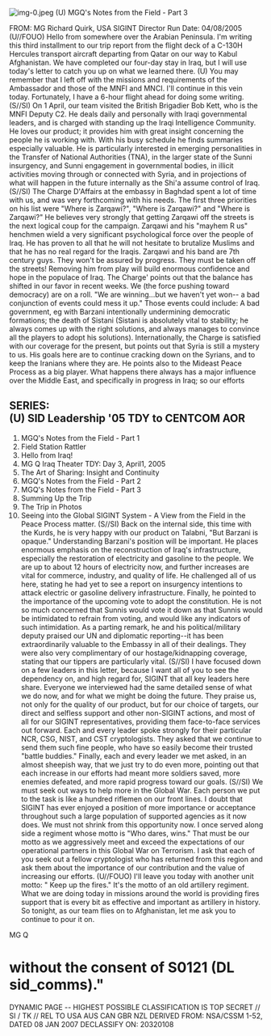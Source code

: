 ![img-0.jpeg](img-0.jpeg)
(U) MGQ's Notes from the Field - Part 3

FROM: MG Richard Quirk, USA
SIGINT Director
Run Date: 04/08/2005
(U//FOUO) Hello from somewhere over the Arabian Peninsula. I'm writing this third installment to our trip report from the flight deck of a C-130H Hercules transport aircraft departing from Qatar on our way to Kabul Afghanistan. We have completed our four-day stay in Iraq, but I will use today's letter to catch you up on what we learned there.
(U) You may remember that I left off with the missions and requirements of the Ambassador and those of the MNFI and MNCI. I'll continue in this vein today. Fortunately, I have a 6-hour flight ahead for doing some writing.
(S//SI) On 1 April, our team visited the British Brigadier Bob Kett, who is the MNFI Deputy C2. He deals daily and personally with Iraqi governmental leaders, and is charged with standing up the Iraqi Intelligence Community. He loves our product; it provides him with great insight concerning the people he is working with. With his busy schedule he finds summaries especially valuable. He is particularly interested in emerging personalities in the Transfer of National Authorities (TNA), in the larger state of the Sunni insurgency, and Sunni engagement in governmental bodies, in illicit activities moving through or connected with Syria, and in projections of what will happen in the future internally as the Shi'a assume control of Iraq.
(S//SI) The Charge D'Affairs at the embassy in Baghdad spent a lot of time with us, and was very forthcoming with his needs. The first three priorities on his list were "Where is Zarqawi?", "Where is Zarqawi?" and "Where is Zarqawi?" He believes very strongly that getting Zarqawi off the streets is the next logical coup for the campaign. Zarqawi and his "mayhem R us" henchmen wield a very significant psychological force over the people of Iraq. He has proven to all that he will not hesitate to brutalize Muslims and that he has no real regard for the Iraqis. Zarqawi and his band are 7th century guys. They won't be assured by progress. They must be taken off the streets! Removing him from play will build enormous confidence and hope in the populace of Iraq. The Charge' points out that the balance has shifted in our favor in recent weeks. We (the force pushing toward democracy) are on a roll. "We are winning...but we haven't yet won-- a bad conjunction of events could mess it up." Those events could include: A bad government, eg with Barzani intentionally undermining democratic formations; the death of Sistani (Sistani is absolutely vital to stability; he always comes up with the right solutions, and always manages to convince all the players to adopt his solutions). Internationally, the Charge is satisfied with our coverage for the present, but points out that Syria is still a mystery to us. His goals here are to continue cracking down on the Syrians, and to keep the Iranians where they are. He points also to the Mideast Peace Process as a big player. What happens there always has a major influence over the Middle East, and specifically in progress in Iraq; so our efforts

## SERIES: <br> (U) SID Leadership '05 TDY to CENTCOM AOR

1. MGQ's Notes from the Field - Part 1
2. Field Station Rattler
3. Hello from Iraq!
4. MG Q Iraq Theater TDY: Day 3, April1, 2005
5. The Art of Sharing: Insight and Continuity
6. MGQ's Notes from the Field - Part 2
7. MGQ's Notes from the Field - Part 3
8. Summing Up the Trip
9. The Trip in Photos
10. Seeing into the Global SIGINT System - A View from the Field
in the Peace Process matter.
(S//SI) Back on the internal side, this time with the Kurds, he is very happy with our product on Talabni, "But Barzani is opaque." Understanding Barzani's position will be important. He places enormous emphasis on the reconstruction of Iraq's infrastructure, especially the restoration of electricity and gasoline to the people. We are up to about 12 hours of electricity now, and further increases are vital for commerce, industry, and quality of life. He challenged all of us here, stating he had yet to see a report on insurgency intentions to attack electric or gasoline delivery infrastructure. Finally, he pointed to the importance of the upcoming vote to adopt the constitution. He is not so much concerned that Sunnis would vote it down as that Sunnis would be intimidated to refrain from voting, and would like any indicators of such intimidation. As a parting remark, he and his political/military deputy praised our UN and diplomatic reporting--it has been extraordinarily valuable to the Embassy in all of their dealings. They were also very complimentary of our hostage/kidnapping coverage, stating that our tippers are particularly vital.
(S//SI) I have focused down on a few leaders in this letter, because I want all of you to see the dependency on, and high regard for, SIGINT that all key leaders here share. Everyone we interviewed had the same detailed sense of what we do now, and for what we might be doing the future. They praise us, not only for the quality of our product, but for our choice of targets, our direct and selfless support and other non-SIGINT actions, and most of all for our SIGINT representatives, providing them face-to-face services out forward. Each and every leader spoke strongly for their particular NCR, CSG, NIST, and CST cryptologists. They asked that we continue to send them such fine people, who have so easily become their trusted "battle buddies." Finally, each and every leader we met asked, in an almost sheepish way, that we just try to do even more, pointing out that each increase in our efforts had meant more soldiers saved, more enemies defeated, and more rapid progress toward our goals.
(S//SI) We must seek out ways to help more in the Global War. Each person we put to the task is like a hundred riflemen on our front lines. I doubt that SIGINT has ever enjoyed a position of more importance or acceptance throughout such a large population of supported agencies as it now does. We must not shrink from this opportunity now. I once served along side a regiment whose motto is "Who dares, wins." That must be our motto as we aggressively meet and exceed the expectations of our operational partners in this Global War on Terrorism. I ask that each of you seek out a fellow cryptologist who has returned from this region and ask them about the importance of our contribution and the value of increasing our efforts.
(U//FOUO) I'll leave you today with another unit motto: " Keep up the fires." It's the motto of an old artillery regiment. What we are doing today in missions around the world is providing fires support that is every bit as effective and important as artillery in history. So tonight, as our team flies on to Afghanistan, let me ask you to continue to pour it on.

MG Q
# without the consent of S0121 (DL sid_comms)." 

DYNAMIC PAGE -- HIGHEST POSSIBLE CLASSIFICATION IS TOP SECRET // SI / TK // REL TO USA AUS CAN GBR NZL
DERIVED FROM: NSA/CSSM 1-52, DATED 08 JAN 2007 DECLASSIFY ON: 20320108
